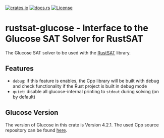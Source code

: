 [![crates.io](https://img.shields.io/crates/v/rustsat-glucose?style=for-the-badge)](https://crates.io/crates/rustsat-glucose)
[![docs.rs](https://img.shields.io/docsrs/rustsat-glucose?style=for-the-badge)](https://docs.rs/rustsat-glucose)
[![License](https://img.shields.io/crates/l/rustsat-glucose?style=for-the-badge)](../LICENSE)

<!-- cargo-rdme start -->

# rustsat-glucose - Interface to the Glucose SAT Solver for RustSAT

The Glucose SAT solver to be used with the [RustSAT](https://github.com/chrjabs/rustsat) library.

## Features

- `debug`: if this feature is enables, the Cpp library will be built with debug and check functionality if the Rust project is built in debug mode
- `quiet`: disable all glucose-internal printing to `stdout` during solving (on by default)

## Glucose Version

The version of Glucose in this crate is Version 4.2.1.
The used Cpp source repository can be found [here](https://github.com/chrjabs/glucose4).

<!-- cargo-rdme end -->
